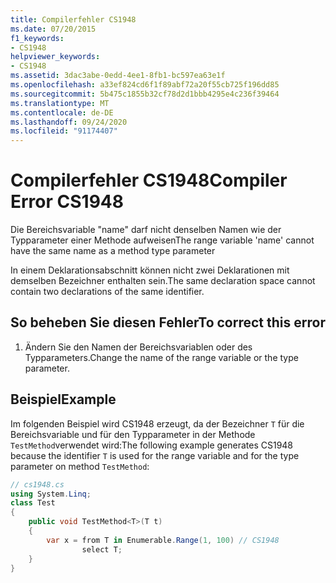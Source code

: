 ```yaml
---
title: Compilerfehler CS1948
ms.date: 07/20/2015
f1_keywords:
- CS1948
helpviewer_keywords:
- CS1948
ms.assetid: 3dac3abe-0edd-4ee1-8fb1-bc597ea63e1f
ms.openlocfilehash: a33ef824cd6f1f89abf72a20f55cb725f196dd85
ms.sourcegitcommit: 5b475c1855b32cf78d2d1bbb4295e4c236f39464
ms.translationtype: MT
ms.contentlocale: de-DE
ms.lasthandoff: 09/24/2020
ms.locfileid: "91174407"
---
```

# <a name="compiler-error-cs1948"></a><span data-ttu-id="46a40-102">Compilerfehler CS1948</span><span class="sxs-lookup"><span data-stu-id="46a40-102">Compiler Error CS1948</span></span>

<span data-ttu-id="46a40-103">Die Bereichsvariable "name" darf nicht denselben Namen wie der Typparameter einer Methode aufweisen</span><span class="sxs-lookup"><span data-stu-id="46a40-103">The range variable 'name' cannot have the same name as a method type parameter</span></span>  
  
 <span data-ttu-id="46a40-104">In einem Deklarationsabschnitt können nicht zwei Deklarationen mit demselben Bezeichner enthalten sein.</span><span class="sxs-lookup"><span data-stu-id="46a40-104">The same declaration space cannot contain two declarations of the same identifier.</span></span>  
  
## <a name="to-correct-this-error"></a><span data-ttu-id="46a40-105">So beheben Sie diesen Fehler</span><span class="sxs-lookup"><span data-stu-id="46a40-105">To correct this error</span></span>  
  
1. <span data-ttu-id="46a40-106">Ändern Sie den Namen der Bereichsvariablen oder des Typparameters.</span><span class="sxs-lookup"><span data-stu-id="46a40-106">Change the name of the range variable or the type parameter.</span></span>  
  
## <a name="example"></a><span data-ttu-id="46a40-107">Beispiel</span><span class="sxs-lookup"><span data-stu-id="46a40-107">Example</span></span>  

 <span data-ttu-id="46a40-108">Im folgenden Beispiel wird CS1948 erzeugt, da der Bezeichner `T` für die Bereichsvariable und für den Typparameter in der Methode `TestMethod`verwendet wird:</span><span class="sxs-lookup"><span data-stu-id="46a40-108">The following example generates CS1948 because the identifier `T` is used for the range variable and for the type parameter on method `TestMethod`:</span></span>  
  
```csharp  
// cs1948.cs  
using System.Linq;  
class Test  
{  
    public void TestMethod<T>(T t)  
    {  
        var x = from T in Enumerable.Range(1, 100) // CS1948  
                select T;  
    }  
}  
```
